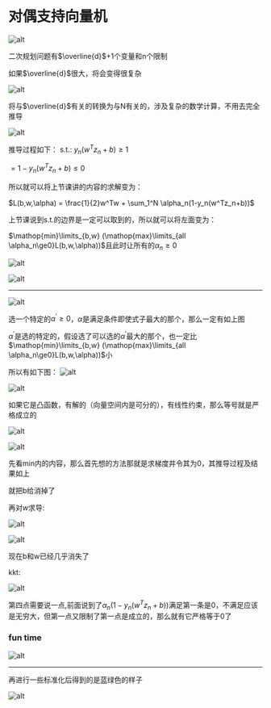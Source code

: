 # 对偶支持向量机

![alt](img/0801.jpg)

二次规划问题有$\overline{d}$+1个变量和n个限制

如果$\overline{d}$很大，将会变得很复杂

![alt](img\0802.jpg)

将与$\overline{d}$有关的转换为与N有关的，涉及复杂的数学计算，不用去完全推导

![alt](img\0803.jpg)

推导过程如下：
s.t.:
$y_n(w^Tz_n+b) \ge 1$

$=1-y_n(w^Tz_n+b) \le 0$

所以就可以将上节课讲的内容的求解变为：

$L(b,w,\alpha) = \frac{1}{2}w^Tw + \sum_1^N \alpha_n(1-y_n(w^Tz_n+b))$

上节课说到s.t.的边界是一定可以取到的，所以就可以将左面变为：

$\mathop{min}\limits_{b,w} (\mathop{max}\limits_{all \alpha_n\ge0}L(b,w,\alpha))$且此时让所有的$\alpha_n \ge 0$

![alt](img/0804.jpg)

![alt](img/0805.jpg)

---

![alt](img/0806.jpg)

选一个特定的$\alpha^{'}\ge 0$，$\alpha$是满足条件即使式子最大的那个，那么一定有如上图

$\alpha^{'}$是选的特定的，假设选了可以选的$\alpha^{'}$最大的那个，也一定比$\mathop{min}\limits_{b,w} (\mathop{max}\limits_{all \alpha_n\ge0}L(b,w,\alpha))$小

所以有如下图：
![alt](img/0807.jpg)

![alt](img/0808.jpg)

如果它是凸函数，有解的（向量空间内是可分的），有线性约束，那么等号就是严格成立的

![alt](img/0809.jpg)



![alt](img/0810.jpg)

先看min内的内容，那么首先想的方法那就是求梯度并令其为0，其推导过程及结果如上

就把b给消掉了

再对$w$求导:

![alt](img\0811.jpg)

![alt](img\0812.jpg)

现在b和w已经几乎消失了

kkt:

![alt](img\0813.jpg)

第四点需要说一点,前面说到了$\alpha_n(1-y_n(w^Tz_n+b))$满足第一条是0，不满足应该是无穷大，但第一点又限制了第一点是成立的，那么就有它严格等于0了


### fun time
![alt](img\0814.jpg)

---

再进行一些标准化后得到的是蓝绿色的样子

![alt](img\0815.jpg)